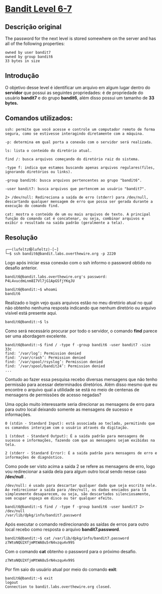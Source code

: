 # [Bandit Level 6-7](https://overthewire.org/wargames/bandit/bandit7.html)

## Descrição original
The password for the next level is stored somewhere on the server and has all of the following properties:

    owned by user bandit7
    owned by group bandit6
    33 bytes in size


## Introdução
O objetivo desse level é identificar um arquivo em algum lugar dentro do **servidor** que possui as seguintes propriedades: é de propriedade do usuário **bandit7** e do grupo **bandit6**, além disso possui um tamanho de **33 bytes.**


## Comandos utilizados:

```
ssh: permite que você acesse e controle um computador remoto de forma segura, como se estivesse interagindo diretamente com a máquina.

-p: determina em qual porta a conexão com o servidor será realizada.
```

```
ls: lista o conteúdo do diretório atual.
```

```
find /: busca arquivos começando do diretório raiz do sistema.

-type f: indica que estamos buscando apenas arquivos regulares(files, ignorando diretórios ou links).

-group bandit6: busca arquivos pertencentes ao grupo "bandit6".

-user bandit7: busca arquivos que pertencem ao usuário "bandit7".

2> /dev/null: Redireciona a saída de erro (stderr) para /dev/null, descartando qualquer mensagem de erro que possa ser gerada durante a execução do comando find.
```

```
cat: mostra o conteúdo de um ou mais arquivos de texto. A principal função do comando cat é concatenar, ou seja, combinar arquivos e exibir o resultado na saída padrão (geralmente a tela).
```

## Resolução

```
┌──(lufeltz㉿lufeltz)-[~]
└─$ ssh bandit6@bandit.labs.overthewire.org -p 2220
```

Logo após iniciar essa conexão com o ssh informo o password obtido no desafio anterior.

```
bandit6@bandit.labs.overthewire.org's password: P4L4vucdmLnm8I7Vl7jG1ApGSfjYKqJU
```

```console
bandit6@bandit:~$ whoami
bandit6
```

Realizado o login vejo quais arquivos estão no meu diretório atual no qual não obtenho nenhuma resposta indicando que nenhum diretório ou arquivo visível está presente aqui.

```console
bandit6@bandit:~$ ls
```

Como será necessário procurar por todo o servidor, o comando **find** parece ser uma abordagem excelente.

```console
bandit6@bandit:~$ find / -type f -group bandit6 -user bandit7 -size 33c
find: ‘/var/log’: Permission denied
find: ‘/var/crash’: Permission denied
find: ‘/var/spool/rsyslog’: Permission denied
find: ‘/var/spool/bandit24’: Permission denied
...
```
Contudo ao fazer essa pesquisa recebo diversas mensagens que não tenho permissão para acessar determinados diretórios. Além disso mesmo que eu encontre o arquivo qual a utilidade se está no meio de centenas de mensagens de permissões de acesso negadas?

Uma opção muito interessante seria direcionar as mensagens de erro para para outro local deixando somente as mensagens de sucesso e informações.

    0 (stdin - Standard Input): está associada ao teclado, permitindo que os comandos interajam com o usuário através da digitação.

    1 (stdout - Standard Output): É a saída padrão para mensagens de sucesso e informações, fazendo com que as mensagens sejam exibidas na tela.

    2 (stderr - Standard Error): É a saída padrão para mensagens de erro e informações de diagnóstico.


Como pode ser visto acima a saida 2 se refere as mensagens de erro, logo vou redirecionar a saída dela para algum outro local sendo nesse caso  **/dev/null** .

    /dev/null: é usado para descartar qualquer dado que seja escrito nele. Ao redirecionar a saída para /dev/null, os dados enviados para lá simplesmente desaparecem, ou seja, são descartados silenciosamente, sem ocupar espaço em disco ou ter qualquer efeito.


```console
bandit6@bandit:~$ find / -type f -group bandit6 -user bandit7 2> /dev/null
/var/lib/dpkg/info/bandit7.password
```

Após executar o comando redirecionando as saídas de erros para outro local recebo como resposta o arquivo **bandit7.password**.

```console
bandit6@bandit:~$ cat /var/lib/dpkg/info/bandit7.password
z7WtoNQU2XfjmMtWA8u5rN4vzqu4v99S
```

Com o comando **cat** obtenho o password para o próximo desafio.

```
z7WtoNQU2XfjmMtWA8u5rN4vzqu4v99S
```

Por fim saio do usuário atual por meio do comando **exit**:

```console
bandit6@bandit:~$ exit
logout
Connection to bandit.labs.overthewire.org closed.
```
